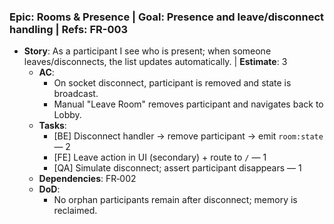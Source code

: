 ### Epic: Rooms & Presence | **Goal**: Presence and leave/disconnect handling | **Refs**: FR-003

- **Story**: As a participant I see who is present; when someone leaves/disconnects, the list updates automatically. | **Estimate**: 3
  - **AC**:
    - On socket disconnect, participant is removed and state is broadcast.
    - Manual "Leave Room" removes participant and navigates back to Lobby.
  - **Tasks**:
    - [BE] Disconnect handler → remove participant → emit `room:state` — 2
    - [FE] Leave action in UI (secondary) + route to `/` — 1
    - [QA] Simulate disconnect; assert participant disappears — 1
  - **Dependencies**: FR‑002
  - **DoD**:
    - No orphan participants remain after disconnect; memory is reclaimed.
